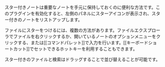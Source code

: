 スター付きノートは重要なノートを手元に保持しておくのに便利な方法です。このプラグインを有効化すると、左側のパネルにスターアイコンが表示され、スター付きのノートをリストアップします。

ファイルにスターをつけるには、複数の方法があります。ファイルエクスプローラでファイルを右クリックするか、開いているノートのオプションメニューをクリックする、または[[コマンドパレット]]で入力を行います。[[キーボードショートカット]]でセットできるホットキーを利用することもできます。

スター付きのファイルと検索はドラッグすることで並び替えることが可能です。